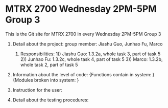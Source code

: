 # MTRX 2700 Wednesday 2PM-5PM Group 3
This is the Git site for MTRX 2700 in every Wednesday 2PM-5PM Group 3

1. Detail about the project:
     group member: Jiashu Guo, Junhao Fu, Marco
   1) Responsibilities:
     1)) Jiashu Guo: 1.3.2a, whole task 3, part of task 5
     2)) Junhao Fu: 1.3.2c, whole task 4, part of task 5
     3)) Marco: 1.3.2b, whole task 2, part of task 5


3. Information about the level of code:
     {Functions contain in system: }
     {Modules broken into system: }

4. Instruction for the user:

5. Detail about the testing procedures:
   
